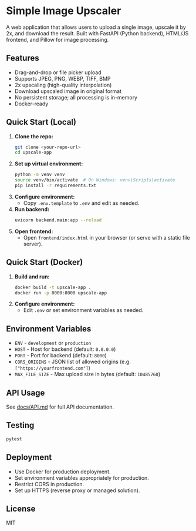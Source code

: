 # Simple Image Upscaler

A web application that allows users to upload a single image, upscale it by 2x, and download the result. Built with FastAPI (Python backend), HTML/JS frontend, and Pillow for image processing.

## Features
- Drag-and-drop or file picker upload
- Supports JPEG, PNG, WEBP, TIFF, BMP
- 2x upscaling (high-quality interpolation)
- Download upscaled image in original format
- No persistent storage; all processing is in-memory
- Docker-ready

## Quick Start (Local)

1. **Clone the repo:**
   ```sh
   git clone <your-repo-url>
   cd upscale-app
   ```
2. **Set up virtual environment:**
   ```sh
   python -m venv venv
   source venv/bin/activate  # On Windows: venv\Scripts\activate
   pip install -r requirements.txt
   ```
3. **Configure environment:**
   - Copy `.env.template` to `.env` and edit as needed.
4. **Run backend:**
   ```sh
   uvicorn backend.main:app --reload
   ```
5. **Open frontend:**
   - Open `frontend/index.html` in your browser (or serve with a static file server).

## Quick Start (Docker)

1. **Build and run:**
   ```sh
   docker build -t upscale-app .
   docker run -p 8000:8000 upscale-app
   ```
2. **Configure environment:**
   - Edit `.env` or set environment variables as needed.

## Environment Variables
- `ENV` - `development` or `production`
- `HOST` - Host for backend (default: `0.0.0.0`)
- `PORT` - Port for backend (default: `8000`)
- `CORS_ORIGINS` - JSON list of allowed origins (e.g. `["https://yourfrontend.com"]`)
- `MAX_FILE_SIZE` - Max upload size in bytes (default: `10485760`)

## API Usage
See [docs/API.md](docs/API.md) for full API documentation.

## Testing
```sh
pytest
```

## Deployment
- Use Docker for production deployment.
- Set environment variables appropriately for production.
- Restrict CORS in production.
- Set up HTTPS (reverse proxy or managed solution).

## License
MIT 